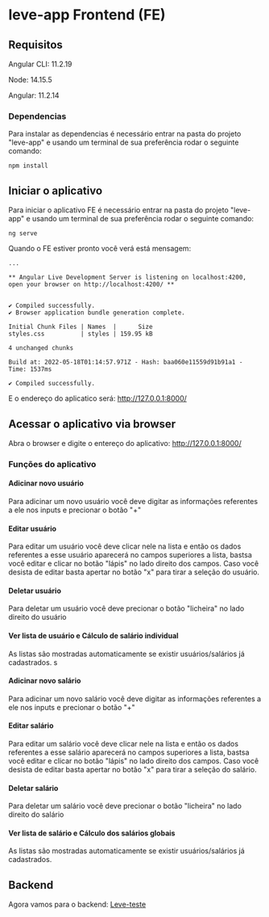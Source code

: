 # leve-app Frontend (FE)

## Requisitos

Angular CLI: 11.2.19

Node: 14.15.5

Angular: 11.2.14

### Dependencias

Para instalar as dependencias é necessário entrar na pasta do projeto "leve-app" e usando um terminal de sua preferência rodar o seguinte comando:

```
npm install
```

## Iniciar o aplicativo

Para iniciar o aplicativo FE é necessário entrar na pasta do projeto "leve-app" e usando um terminal de sua preferência rodar o seguinte comando:

```
ng serve
```

Quando o FE estiver pronto você verá está mensagem:

```
...

** Angular Live Development Server is listening on localhost:4200, open your browser on http://localhost:4200/ **


✔ Compiled successfully.
✔ Browser application bundle generation complete.

Initial Chunk Files | Names  |      Size
styles.css          | styles | 159.95 kB

4 unchanged chunks

Build at: 2022-05-18T01:14:57.971Z - Hash: baa060e11559d91b91a1 - Time: 1537ms

✔ Compiled successfully.
```

E o endereço do aplicatico será: http://127.0.0.1:8000/

## Acessar o aplicativo via browser

Abra o browser e digite o entereço do aplicativo:
http://127.0.0.1:8000/

### Funções do aplicativo

#### Adicinar novo usuário

Para adicinar um novo usuário você deve digitar as informações referentes a ele nos inputs e precionar o botão "+"

#### Editar usuário

Para editar um usuário você deve clicar nele na lista e então os dados referentes a esse usuário aparecerá no campos superiores a lista, bastsa você editar e clicar no botão "lápis" no lado direito dos campos.
Caso você desista de editar basta apertar no botão "x" para tirar a seleção do usuário.

#### Deletar usuário

Para deletar um usuário você deve precionar o botão "licheira" no lado direito do usuário

#### Ver lista de usuário e Cálculo de salário individual

As listas são mostradas automaticamente se existir usuários/salários já cadastrados.
s

#### Adicinar novo salário

Para adicinar um novo salário você deve digitar as informações referentes a ele nos inputs e precionar o botão "+"

#### Editar salário

Para editar um salário você deve clicar nele na lista e então os dados referentes a esse salário aparecerá no campos superiores a lista, bastsa você editar e clicar no botão "lápis" no lado direito dos campos.
Caso você desista de editar basta apertar no botão "x" para tirar a seleção do salário.

#### Deletar salário

Para deletar um salário você deve precionar o botão "licheira" no lado direito do salário

#### Ver lista de salário e Cálculo dos salários globais

As listas são mostradas automaticamente se existir usuários/salários já cadastrados.

## Backend

Agora vamos para o backend: [Leve-teste](https://github.com/HevertonLemos/leve-teste)

